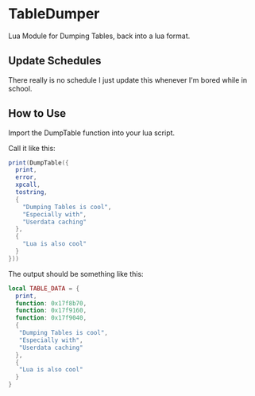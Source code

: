 # TableDumper
Lua Module for Dumping Tables, back into a lua format.

## Update Schedules
There really is no schedule I just update this whenever I'm bored while in school.

## How to Use
Import the DumpTable function into your lua script.

Call it like this:
```lua
print(DumpTable({
  print, 
  error,
  xpcall,
  tostring,
  {
    "Dumping Tables is cool",
    "Especially with",
    "Userdata caching"
  },
  {
    "Lua is also cool"
  }
}))
```
The output should be something like this:
```lua
local TABLE_DATA = {
  print,
  function: 0x17f8b70,
  function: 0x17f9160,
  function: 0x17f9040,
  {
   "Dumping Tables is cool",
   "Especially with",
   "Userdata caching"
  },
  {
   "Lua is also cool"
  }
}
```
